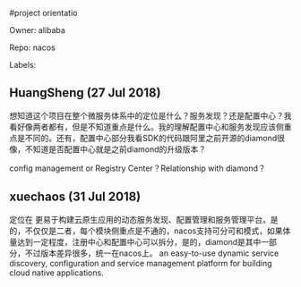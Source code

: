 #project orientatio

Owner: alibaba

Repo: nacos

Labels: 

## HuangSheng (27 Jul 2018)

想知道这个项目在整个微服务体系中的定位是什么？服务发现？还是配置中心？我看好像两者都有，但是不知道重点是什么。我的理解配置中心和服务发现应该侧重点是不同的。还有，配置中心部分我看SDK的代码跟阿里之前开源的diamond很像，不知道是否配置中心就是之前diamond的升级版本？

config management or Registry Center？Relationship with diamond？

## xuechaos (31 Jul 2018)

定位在 更易于构建云原生应用的动态服务发现、配置管理和服务管理平台。是的，不仅仅是二者，每个模块侧重点是不通的，nacos支持可分可和模式，如果体量达到一定程度，注册中心和配置中心可以拆分，是的，diamond是其中一部分，不过版本差异很多，统一在nacos上。
an easy-to-use dynamic service discovery, configuration and service management platform for building cloud native applications. 




